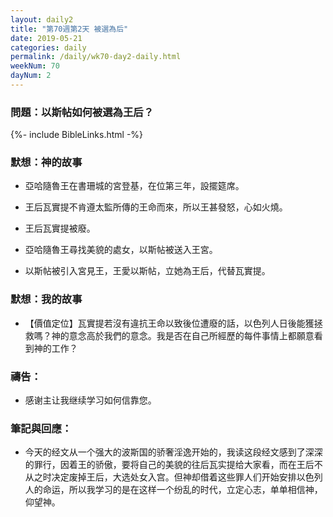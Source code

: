 ```yaml
---
layout: daily2
title: "第70週第2天 被選為后"
date: 2019-05-21
categories: daily
permalink: /daily/wk70-day2-daily.html
weekNum: 70
dayNum: 2
---
```


### 問題：以斯帖如何被選為王后？
 
{%- include BibleLinks.html -%}

### 默想：神的故事
+ 亞哈隨魯王在書珊城的宮登基，在位第三年，設擺筵席。

+ 王后瓦實提不肯遵太監所傳的王命而來，所以王甚發怒，心如火燒。

+ 王后瓦實提被廢。

+ 亞哈隨魯王尋找美貌的處女，以斯帖被送入王宮。

+ 以斯帖被引入宮見王，王愛以斯帖，立她為王后，代替瓦實提。

### 默想：我的故事
+ 【價值定位】瓦實提若沒有違抗王命以致後位遭廢的話，以色列人日後能獲拯救嗎？神的意念高於我們的意念。我是否在自己所經歷的每件事情上都願意看到神的工作？

### 禱告：

+ 感谢主让我继续学习如何信靠您。

### 筆記與回應：

+ 今天的经文从一个强大的波斯国的骄奢淫逸开始的，我读这段经文感到了深深的罪行，因着王的骄傲，要将自己的美貌的往后瓦实提给大家看，而在王后不从之时决定废掉王后，大选处女入宫。但神却借着这些罪人们开始安排以色列人的命运，所以我学习的是在这样一个纷乱的时代，立定心志，单单相信神，仰望神。
